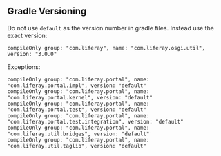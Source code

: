## Gradle Versioning

Do not use `default` as the version number in gradle files. Instead use the
exact version:

```
compileOnly group: "com.liferay", name: "com.liferay.osgi.util", version: "3.0.0"
```

Exceptions:

```
compileOnly group: "com.liferay.portal", name: "com.liferay.portal.impl", version: "default"
compileOnly group: "com.liferay.portal", name: "com.liferay.portal.kernel", version: "default"
compileOnly group: "com.liferay.portal", name: "com.liferay.portal.test", version: "default"
compileOnly group: "com.liferay.portal", name: "com.liferay.portal.test.integration", version: "default"
compileOnly group: "com.liferay.portal", name: "com.liferay.util.bridges", version: "default"
compileOnly group: "com.liferay.portal", name: "com.liferay.util.taglib", version: "default"
```